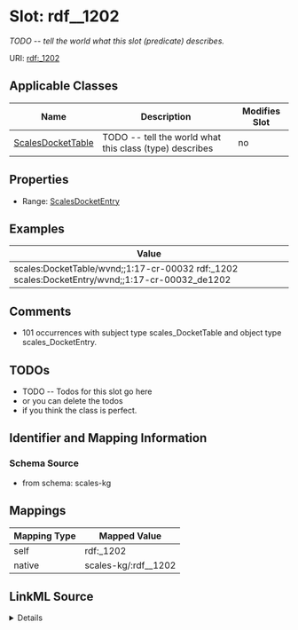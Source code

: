 

# Slot: rdf__1202


_TODO -- tell the world what this slot (predicate) describes._





URI: [rdf:_1202](http://www.w3.org/1999/02/22-rdf-syntax-ns#_1202)



<!-- no inheritance hierarchy -->





## Applicable Classes

| Name | Description | Modifies Slot |
| --- | --- | --- |
| [ScalesDocketTable](../classes/ScalesDocketTable.md) | TODO -- tell the world what this class (type) describes |  no  |







## Properties

* Range: [ScalesDocketEntry](../classes/ScalesDocketEntry.md)






## Examples

| Value |
| --- |
| scales:DocketTable/wvnd;;1:17-cr-00032 rdf:_1202 scales:DocketEntry/wvnd;;1:17-cr-00032_de1202 |

## Comments

* 101 occurrences with subject type scales_DocketTable and object type scales_DocketEntry.

## TODOs

* TODO -- Todos for this slot go here
* or you can delete the todos
* if you think the class is perfect.

## Identifier and Mapping Information







### Schema Source


* from schema: scales-kg




## Mappings

| Mapping Type | Mapped Value |
| ---  | ---  |
| self | rdf:_1202 |
| native | scales-kg/:rdf__1202 |




## LinkML Source

<details>
```yaml
name: rdf__1202
description: TODO -- tell the world what this slot (predicate) describes.
todos:
- TODO -- Todos for this slot go here
- or you can delete the todos
- if you think the class is perfect.
comments:
- 101 occurrences with subject type scales_DocketTable and object type scales_DocketEntry.
examples:
- value: scales:DocketTable/wvnd;;1:17-cr-00032 rdf:_1202 scales:DocketEntry/wvnd;;1:17-cr-00032_de1202
from_schema: scales-kg
rank: 1000
slot_uri: rdf:_1202
alias: rdf__1202
domain_of:
- scales_DocketTable
range: scales_DocketEntry

```
</details>